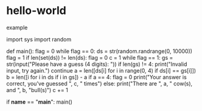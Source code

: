 # hello-world
example

import sys
import random

def main():
    flag = 0
    while flag == 0:
        ds = str(random.randrange(0, 10000))
        flag = 1
        if len(set(ds)) != len(ds):
            flag = 0
    c = 1
    while flag == 1:
        gs = str(input("Please have a guess (4 digits): "))
        if len(gs) != 4:
            print("Invalid input, try again.")
            continue
        a = len([ds[i] for i in range(0, 4) if ds[i] == gs[i]])
        b = len([i for i in ds if i in gs]) - a
        if a == 4:
            flag = 0
            print("Your answer is correct, you've guessed ", c, " times")
        else:
            print("There are ", a, " cow(s), and ", b, "bull(s)")
            c += 1

if __name__ == "__main__":
    main()
